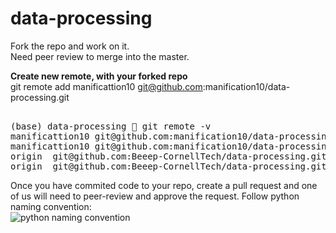 # data-processing
Fork the repo and work on it. <br />
Need peer review to merge into the master. <br />

<b>Create new remote, with your forked repo</b> <br />
git remote add manificattion10 git@github.com:manification10/data-processing.git <br/>
<pre> 
(base) data-processing 🦄 git remote -v 
manificattion10	git@github.com:manification10/data-processing.git (fetch) 
manificattion10	git@github.com:manification10/data-processing.git (push)
origin	git@github.com:Beeep-CornellTech/data-processing.git (fetch)
origin	git@github.com:Beeep-CornellTech/data-processing.git (push)
</pre>


Once you have commited code to your repo, create a pull request and one of us will need to peer-review and approve the request.
Follow python naming convention:<br/> ![python naming convention](https://i.stack.imgur.com/Ty2F3.png)
